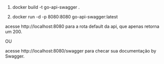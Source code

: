 1. docker build -t go-api-swagger .

2. docker run -d -p 8080:8080 go-api-swagger:latest

acesse http://localhost:8080 para a rota default da api, que apenas retorna um 200.

OU

acesse http://localhost:8080/swagger para checar sua documentação by Swagger.